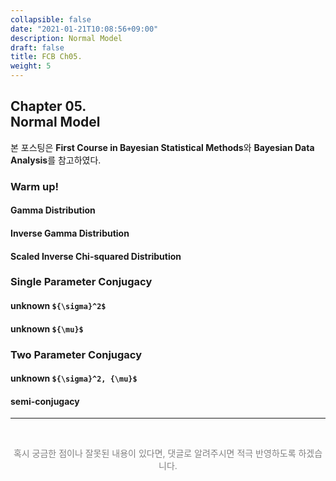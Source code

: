 ```yaml
---
collapsible: false
date: "2021-01-21T10:08:56+09:00"
description: Normal Model
draft: false
title: FCB Ch05.
weight: 5
---
```


## Chapter 05. <br> Normal Model
본 포스팅은 **First Course in Bayesian Statistical Methods**와 **Bayesian Data Analysis**를 참고하였다.

### Warm up!
#### Gamma Distribution
#### Inverse Gamma Distribution
#### Scaled Inverse Chi-squared Distribution

### Single Parameter Conjugacy

#### unknown `${\sigma}^2$`
#### unknown `${\mu}$`

### Two Parameter Conjugacy

#### unknown `${\sigma}^2, {\mu}$`
#### semi-conjugacy 

---

<br> 
<p style='text-align: center; color:gray'> 혹시 궁금한 점이나 잘못된 내용이 있다면, 댓글로 알려주시면 적극 반영하도록 하겠습니다. </p>

<br>
<br>